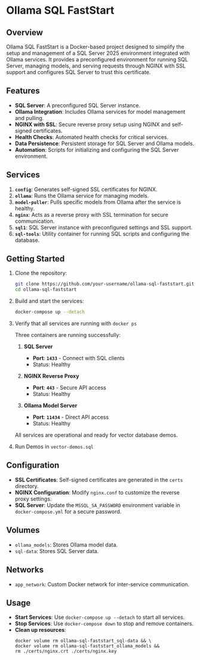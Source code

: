 # Ollama SQL FastStart

## Overview

Ollama SQL FastStart is a Docker-based project designed to simplify the setup and management of a SQL Server 2025 environment integrated with Ollama services. It provides a preconfigured environment for running SQL Server, managing models, and serving requests through NGINX with SSL support and configures SQL Server to trust this certificate.

## Features

- **SQL Server**: A preconfigured SQL Server instance.
- **Ollama Integration**: Includes Ollama services for model management and pulling.
- **NGINX with SSL**: Secure reverse proxy setup using NGINX and self-signed certificates.
- **Health Checks**: Automated health checks for critical services.
- **Data Persistence**: Persistent storage for SQL Server and Ollama models.
- **Automation**: Scripts for initializing and configuring the SQL Server environment.

## Services

1. **`config`**: Generates self-signed SSL certificates for NGINX.
2. **`ollama`**: Runs the Ollama service for managing models.
3. **`model-puller`**: Pulls specific models from Ollama after the service is healthy.
4. **`nginx`**: Acts as a reverse proxy with SSL termination for secure communication.
5. **`sql1`**: SQL Server instance with preconfigured settings and SSL support.
6. **`sql-tools`**: Utility container for running SQL scripts and configuring the database.

## Getting Started

1. Clone the repository:
   ```bash
   git clone https://github.com/your-username/ollama-sql-faststart.git
   cd ollama-sql-faststart
   ```

2. Build and start the services:
   ```bash
   docker-compose up --detach
   ```

3. Verify that all services are running with `docker ps`

      Three containers are running successfully:

      1. **SQL Server** 
         - **Port**: **`1433`** - Connect with SQL clients
         - Status: Healthy

      2. **NGINX Reverse Proxy** 
         - **Port**: **`443`** - Secure API access
         - Status: Healthy

      3. **Ollama Model Server** 
         - **Port**: **`11434`** - Direct API access
         - Status: Healthy

      All services are operational and ready for vector database demos.

4. Run Demos in `vector-demos.sql`


## Configuration

- **SSL Certificates**: Self-signed certificates are generated in the `certs` directory.
- **NGINX Configuration**: Modify `nginx.conf` to customize the reverse proxy settings.
- **SQL Server**: Update the `MSSQL_SA_PASSWORD` environment variable in `docker-compose.yml` for a secure password.

## Volumes

- `ollama_models`: Stores Ollama model data.
- `sql-data`: Stores SQL Server data.

## Networks

- `app_network`: Custom Docker network for inter-service communication.

## Usage

- **Start Services**: Use `docker-compose up --detach` to start all services.
- **Stop Services**: Use `docker-compose down` to stop and remove containers.
- **Clean up resources**: 
   ```
   docker volume rm ollama-sql-faststart_sql-data && \
   docker volume rm ollama-sql-faststart_ollama_models &&
   rm ./certs/nginx.crt ./certs/nginx.key
   ```

